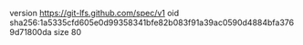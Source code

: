 version https://git-lfs.github.com/spec/v1
oid sha256:1a5335cfd605e0d99358341bfe82b083f91a39ac0590d4884bfa3769d71800da
size 80
